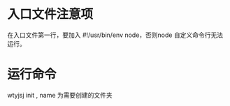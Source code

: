 # 入口文件注意项
在入口文件第一行，要加入 #!/usr/bin/env node，否则node 自定义命令行无法运行。
# 运行命令
wtyjsj init <name>, name 为需要创建的文件夹

